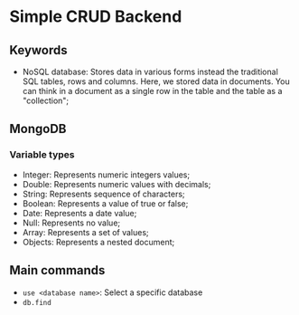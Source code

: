 # Simple CRUD Backend

## Keywords

- NoSQL database: 
  Stores data in various forms instead the traditional SQL tables, rows and columns. Here, we stored data in documents. You can think in a document as a single row in the table and the table as a "collection";



## MongoDB


### Variable types

- Integer: Represents numeric integers values;
- Double: Represents numeric values with decimals;
- String: Represents sequence of characters;
- Boolean: Represents a value of true or false;
- Date: Represents a date value;
- Null: Represents no value;
- Array: Represents a set of values;
- Objects: Represents a nested document;

## Main commands

- ```use <database name>```: Select a specific database
- ```db.find```


